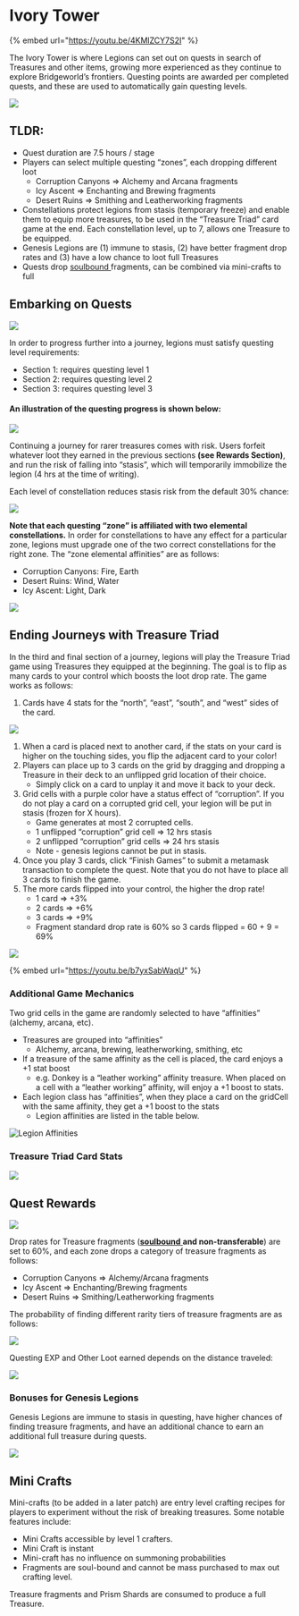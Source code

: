 # Ivory Tower

{% embed url="https://youtu.be/4KMlZCY7S2I" %}

The Ivory Tower is where Legions can set out on quests in search of Treasures and other items, growing more experienced as they continue to explore Bridgeworld’s frontiers. Questing points are awarded per completed quests, and these are used to automatically gain questing levels.

![](<../../.gitbook/assets/image (20) (1) (1).png>)

## **TLDR:**

* Quest duration are 7.5 hours / stage
* Players can select multiple questing “zones”, each dropping different loot
  * Corruption Canyons ⇒ Alchemy and Arcana fragments
  * Icy Ascent ⇒ Enchanting and Brewing fragments
  * Desert Ruins ⇒ Smithing and Leatherworking fragments
* Constellations protect legions from stasis (temporary freeze) and enable them to equip more treasures, to be used in the “Treasure Triad” card game at the end. Each constellation level, up to 7, allows one Treasure to be equipped.
* Genesis Legions are (1) immune to stasis, (2) have better fragment drop rates and (3) have a low chance to loot full Treasures
* Quests drop [soulbound ](https://vitalik.eth.limo/general/2022/01/26/soulbound.html)fragments, can be combined via mini-crafts to full&#x20;

## Embarking on Quests <a href="#docs-internal-guid-de6c823b-7fff-1266-a429-e0660af7e70c" id="docs-internal-guid-de6c823b-7fff-1266-a429-e0660af7e70c"></a>

![](../../.gitbook/assets/FQ8MAeeacAA41id.jfif)

In order to progress further into a journey, legions must satisfy questing level requirements:

* Section 1: requires questing level 1
* Section 2: requires questing level 2
* Section 3: requires questing level 3

#### **An illustration of the questing progress is shown below:**

![](../../.gitbook/assets/Questing-2-Game-Loop.jpg)

Continuing a journey for rarer treasures comes with risk. Users forfeit whatever loot they earned in the previous sections **(see Rewards Section)**, and run the risk of falling into “stasis”, which will temporarily immobilize the legion (4 hrs at the time of writing).&#x20;

Each level of constellation reduces stasis risk from the default 30% chance:

![](https://lh4.googleusercontent.com/QsgRS-hkRHjrm0\_L27Dw\_xGmUJN2VZCHASt0UbN8L50fAM8OEsc5rk8\_eZ0qyjoUZ3nOzsECk8q-XAziktZ4DUHEB9sBhSwJ3FTXGGTmup7qXDQqn\_qtQBHzzFxNQVFh5P\_qmq81PA5Qvfu9ZA)

**Note that each questing “zone” is affiliated with two elemental constellations.** In order for constellations to have any effect for a particular zone, legions must upgrade one of the two correct constellations for the right zone. The “zone elemental affinities” are as follows:

* Corruption Canyons: Fire, Earth
* Desert Ruins: Wind, Water
* Icy Ascent: Light, Dark

![](../../.gitbook/assets/entering\_region\_\_6\_.png)

## **Ending Journeys with Treasure Triad**

In the third and final section of a journey, legions will play the Treasure Triad game using Treasures they equipped at the beginning. The goal is to flip as many cards to your control which boosts the loot drop rate. The game works as follows:

1. Cards have 4 stats for the “north”, “east”, “south”, and “west” sides of the card.&#x20;

![](../../.gitbook/assets/Screenshot\_65.jpg)

1. When a card is placed next to another card, if the stats on your card is higher on the touching sides, you flip the adjacent card to your color!
2. Players can place up to 3 cards on the grid by dragging and dropping a Treasure in their deck to an unflipped grid location of their choice.&#x20;
   * Simply click on a card to unplay it and move it back to your deck.&#x20;
3. Grid cells with a purple color have a status effect of “corruption”. If you do not play a card on a corrupted grid cell, your legion will be put in stasis (frozen for X hours).&#x20;
   * Game generates at most 2 corrupted cells.
   * 1 unflipped “corruption” grid cell ⇒ 12 hrs stasis
   * 2 unflipped “corruption” grid cells ⇒ 24 hrs stasis
   * Note - genesis legions cannot be put in stasis.
4. Once you play 3 cards, click “Finish Games” to submit a metamask transaction to complete the quest. Note that you do not have to place all 3 cards to finish the game.&#x20;
5. The more cards flipped into your control, the higher the drop rate!
   * 1 card ⇒ +3%
   * 2 cards ⇒ +6%
   * 3 cards ⇒ +9%
   * Fragment standard drop rate is 60% so 3 cards flipped = 60 + 9 = 69%

![](<../../.gitbook/assets/image (4).png>)

{% embed url="https://youtu.be/b7yxSabWaqU" %}

### Additional Game Mechanics

Two grid cells in the game are randomly selected to have “affinities” (alchemy, arcana, etc).&#x20;

* Treasures are grouped into “affinities”
  * Alchemy, arcana, brewing, leatherworking, smithing, etc
* If a treasure of the same affinity as the cell is placed, the card enjoys a +1 stat boost
  * e.g. Donkey is a “leather working” affinity treasure. When placed on a cell with a “leather working” affinity, will enjoy a +1 boost to stats.
* Each legion class has “affinities”, when they place a card on the gridCell with the same affinity, they get a +1 boost to the stats
  * Legion affinities are listed in the table below.

![Legion Affinities](<../../.gitbook/assets/image (14).png>)

### Treasure Triad Card Stats

![](../../.gitbook/assets/Screenshot\_66.jpg)

## Quest Rewards

![](<../../.gitbook/assets/image (22).png>)

Drop rates for Treasure fragments ([**soulbound** ](https://vitalik.eth.limo/general/2022/01/26/soulbound.html)**and non-transferable**) are set to 60%, and each zone drops a category of treasure fragments as follows:

* Corruption Canyons ⇒ Alchemy/Arcana fragments
* Icy Ascent ⇒ Enchanting/Brewing fragments
* Desert Ruins ⇒ Smithing/Leatherworking fragments

The probability of finding different rarity tiers of treasure fragments are as follows:

![](<../../.gitbook/assets/image (18).png>)

Questing EXP and Other Loot earned depends on the distance traveled:

![](<../../.gitbook/assets/image (20).png>)

### Bonuses for Genesis Legions <a href="#docs-internal-guid-c9503063-7fff-6414-44f5-cb6801d60334" id="docs-internal-guid-c9503063-7fff-6414-44f5-cb6801d60334"></a>

Genesis Legions are immune to stasis in questing, have higher chances of finding treasure fragments, and have an additional chance to earn an additional full treasure during quests.

![](<../../.gitbook/assets/image (16).png>)

## Mini Crafts <a href="#docs-internal-guid-074a1c70-7fff-47e5-488b-7903cf74a406" id="docs-internal-guid-074a1c70-7fff-47e5-488b-7903cf74a406"></a>

Mini-crafts (to be added in a later patch) are entry level crafting recipes for players to experiment without the risk of breaking treasures. Some notable features include:&#x20;

* Mini Crafts accessible by level 1 crafters.
* Mini Craft is instant
* Mini-craft has no influence on summoning probabilities
* Fragments are soul-bound and cannot be mass purchased to max out crafting level.

Treasure fragments and Prism Shards are consumed to produce a full Treasure.&#x20;
